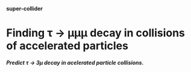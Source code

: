 #### **super-collider**

# **Finding τ → μμμ decay in collisions of accelerated particles**

##### Predict τ → 3μ decay in acelerated particle collisions.

